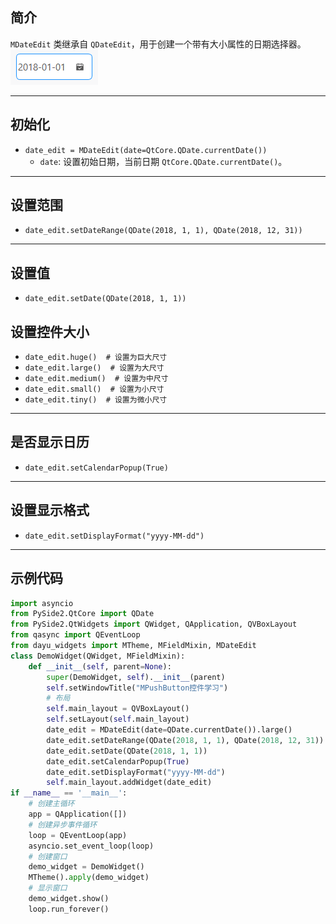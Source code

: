 ## 简介
`MDateEdit` 类继承自 `QDateEdit`，用于创建一个带有大小属性的日期选择器。
![img_85.png](img_85.png)
******
## 初始化
  - `date_edit = MDateEdit(date=QtCore.QDate.currentDate())`
    - `date`: 设置初始日期，当前日期 `QtCore.QDate.currentDate()`。
********
## 设置范围
  - `date_edit.setDateRange(QDate(2018, 1, 1), QDate(2018, 12, 31))`
******
## 设置值
  - `date_edit.setDate(QDate(2018, 1, 1))`
## 设置控件大小
  - `date_edit.huge()  # 设置为巨大尺寸`
  - `date_edit.large()  # 设置为大尺寸`
  - `date_edit.medium()  # 设置为中尺寸`
  - `date_edit.small()  # 设置为小尺寸`
  - `date_edit.tiny()  # 设置为微小尺寸`
******
## 是否显示日历
  - `date_edit.setCalendarPopup(True)`
******
## 设置显示格式
  - `date_edit.setDisplayFormat("yyyy-MM-dd")`
******
## 示例代码

```python
import asyncio
from PySide2.QtCore import QDate
from PySide2.QtWidgets import QWidget, QApplication, QVBoxLayout
from qasync import QEventLoop
from dayu_widgets import MTheme, MFieldMixin, MDateEdit
class DemoWidget(QWidget, MFieldMixin):
    def __init__(self, parent=None):
        super(DemoWidget, self).__init__(parent)
        self.setWindowTitle("MPushButton控件学习")
        # 布局
        self.main_layout = QVBoxLayout()
        self.setLayout(self.main_layout)
        date_edit = MDateEdit(date=QDate.currentDate()).large()
        date_edit.setDateRange(QDate(2018, 1, 1), QDate(2018, 12, 31))
        date_edit.setDate(QDate(2018, 1, 1))
        date_edit.setCalendarPopup(True)
        date_edit.setDisplayFormat("yyyy-MM-dd")
        self.main_layout.addWidget(date_edit)
if __name__ == '__main__':
    # 创建主循环
    app = QApplication([])
    # 创建异步事件循环
    loop = QEventLoop(app)
    asyncio.set_event_loop(loop)
    # 创建窗口
    demo_widget = DemoWidget()
    MTheme().apply(demo_widget)
    # 显示窗口
    demo_widget.show()
    loop.run_forever()
